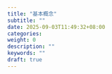 ```yaml
---
title: "基本概念"
subtitle: ""
date: 2025-09-03T11:49:32+08:00
categories:
weight: 0
description: ""
keywords: ""
draft: true
---
```

